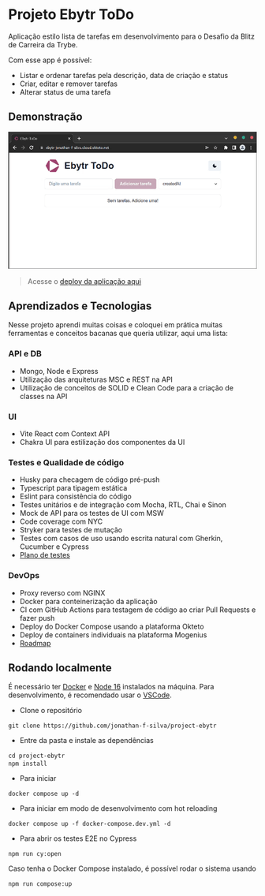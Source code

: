 # Projeto Ebytr ToDo

<!-- ![Status do projeto: em progresso](https://img.shields.io/badge/status%20do%20projeto-em%20progresso-yellow) -->

Aplicação estilo lista de tarefas em desenvolvimento para o Desafio da Blitz de Carreira da Trybe.

Com esse app é possível:
- Listar e ordenar tarefas pela descrição, data de criação e status
- Criar, editar e remover tarefas
- Alterar status de uma tarefa

## Demonstração

![Adicionando duas tarefas do Ebytr ToDo](docs/ebytr-demo.gif)

> Acesse o [deploy da aplicação aqui](https://mog-ebytr-api-prod-j0n4t-6lcuxg.mo1.mogenius.io)


## Aprendizados e Tecnologias

Nesse projeto aprendi muitas coisas e coloquei em prática muitas ferramentas e
conceitos bacanas que queria utilizar, aqui uma lista:

### API e DB
- Mongo, Node e Express
- Utilização das arquiteturas MSC e REST na API
- Utilização de conceitos de SOLID e Clean Code para a criação de classes na API

### UI
- Vite React com Context API
- Chakra UI para estilização dos componentes da UI

### Testes e Qualidade de código
- Husky para checagem de código pré-push
- Typescript para tipagem estática
- Eslint para consistência do código
- Testes unitários e de integração com Mocha, RTL, Chai e Sinon
- Mock de API para os testes de UI com MSW
- Code coverage com NYC
- Stryker para testes de mutação
- Testes com casos de uso usando escrita natural com Gherkin, Cucumber e Cypress
- [Plano de testes](docs/TESTING.md)

### DevOps
- Proxy reverso com NGINX
- Docker para conteinerização da aplicação
- CI com GitHub Actions para testagem de código ao criar Pull Requests e fazer push
- Deploy do Docker Compose usando a plataforma Okteto
- Deploy de containers individuais na plataforma Mogenius
- [Roadmap](docs/ROADMAP.md)


## Rodando localmente

É necessário ter [Docker](https://docs.docker.com/get-docker/) e [Node 16](https://nodejs.org/pt-br/) instalados na máquina.
Para desenvolvimento, é recomendado usar o [VSCode](https://code.visualstudio.com).

- Clone o repositório
```shell
git clone https://github.com/jonathan-f-silva/project-ebytr
```

- Entre da pasta e instale as dependências
```shell
cd project-ebytr
npm install
```

- Para iniciar
```shell
docker compose up -d
```

- Para iniciar em modo de desenvolvimento com hot reloading
```shell
docker compose up -f docker-compose.dev.yml -d
```


- Para abrir os testes E2E no Cypress
```shell
npm run cy:open
```

Caso tenha o Docker Compose instalado, é possível rodar o sistema usando
```shell
npm run compose:up
```

